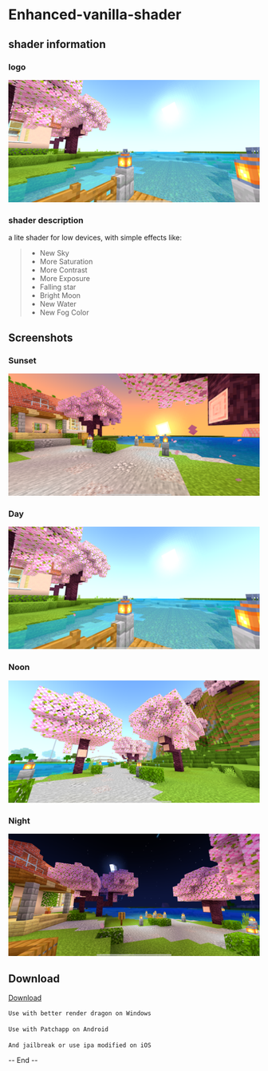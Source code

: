 # Enhanced-vanilla-shader

## shader information

### logo

![day](screenshots/day.png "Enhanced vanilla Shader Day, Minecraft Bedrock 1.20.0")

### shader description

a lite shader for low devices, with simple effects like:
> - New Sky
> - More Saturation
> - More Contrast
> - More Exposure
> - Falling star
> - Bright Moon
> - New Water
> - New Fog Color

## Screenshots

### Sunset 

![sunset](screenshots/sunset.png "Enhanced vanilla Shader Sunset, Minecraft Bedrock 1.20.0")

### Day

![day](screenshots/day.png "Enhanced vanilla Shader Day, Minecraft Bedrock 1.20.0")

### Noon

![noon](screenshots/noon.png "Enhanced vanilla Shader Noon, Minecraft Bedrock 1.20.0")

### Night 

![night](screenshots/night.png "Enhanced vanilla Shader Night, Minecraft Bedrock 1.20.0")

## Download

[Download]()

```
Use with better render dragon on Windows 

Use with Patchapp on Android 

And jailbreak or use ipa modified on iOS
```

-- End --
